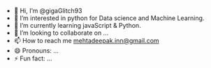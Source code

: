 - 👋 Hi, I’m @gigaGlitch93
- 👀 I’m interested in python for Data science and Machine Learning.
- 🌱 I’m currently learning javaScript & Python.
- 💞️ I’m looking to collaborate on ...
- 📫 How to reach me mehtadeepak.inn@gmail.com
- 😄 Pronouns: ...
- ⚡ Fun fact: ...

<!---
gigaGlitch93/gigaGlitch93 is a ✨ special ✨ repository because its `README.md` (this file) appears on your GitHub profile.
You can click the Preview link to take a look at your changes.
--->
